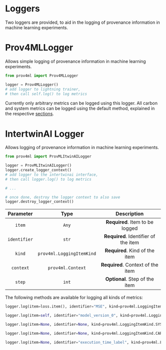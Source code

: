 
# Loggers

Two loggers are provided, to aid in the logging of provenance information in machine learning experiments.

# Prov4MLLogger

Allows simple logging of provenance information in machine learning experiments.

```python
from prov4ml import Prov4MLLogger

logger = Prov4MLLogger()
# add logger to lightning trainer, 
# then call self.log() to log metrics
```

Currently only arbitrary metrics can be logged using this logger. All carbon and system metrics can be logged using the default method, 
explained in the respective [sections](./system.md).

# IntertwinAI Logger

Allows logging of provenance information in machine learning experiments.

```python
from prov4ml import ProvMLItwinAILogger

logger = ProvMLItwinAILogger()
logger.create_logger_context()
# add logger to the intertwinai interface, 
# then call logger.log() to log metrics

# ...

# once done, destroy the logger context to also save 
logger.destroy_logger_context()
```

| Parameter | Type     | Description                |
| :--------: | :-------: | :-------------------------: |
| `item` | `Any` | **Required**. Item to be logged |
| `identifier` | `str` | **Required**. Identifier of the item |
| `kind` | `prov4ml.LoggingItemKind` | **Required**. Kind of the item |
| `context` | `prov4ml.Context` | **Required**. Context of the item |
| `step` | `int` | **Optional**. Step of the item |

The following methods are available for logging all kinds of metrics:

```python
logger.log(item=loss.item(), identifier="MSE", kind=prov4ml.LoggingItemKind.METRIC, context=prov4ml.Context.VALIDATION, step=current_epoch)   
```

```python
logger.log(item=self, identifier="model_version_0", kind=prov4ml.LoggingItemKind.MODEL_VERSION, context=prov4ml.Context.TRAINING, step=current_epoch)
```

```python
logger.log(item=None, identifier=None, kind=prov4ml.LoggingItemKind.SYSTEM_METRIC, context=prov4ml.Context.TRAINING, step=current_epoch)
```

```python
logger.log(item=None, identifier=None, kind=prov4ml.LoggingItemKind.CARBON_METRIC, context=prov4ml.Context.TRAINING, step=current_epoch)
```

```python
logger.log(item=None, identifier="execution_time_label", kind=prov4ml.LoggingItemKind.EXECUTION_TIME, context=prov4ml.Context.TRAINING, step=current_epoch)
```

